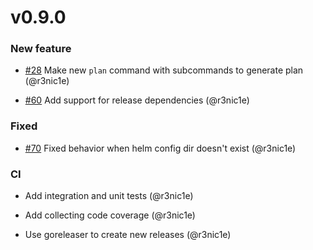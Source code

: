 # v0.9.0

### New feature

* [#28](https://github.com/helmwave/helmwave/issues/28) Make new `plan` command with subcommands to generate plan (@r3nic1e)

* [#60](https://github.com/helmwave/helmwave/issues/60) Add support for release dependencies (@r3nic1e)

### Fixed

* [#70](https://github.com/helmwave/helmwave/issues/70) Fixed behavior when helm config dir doesn't exist (@r3nic1e)

### CI

* Add integration and unit tests (@r3nic1e)

* Add collecting code coverage (@r3nic1e)

* Use goreleaser to create new releases (@r3nic1e)
